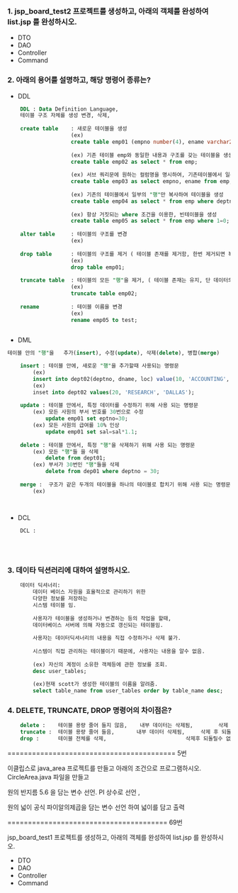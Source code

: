 ### 1. jsp_board_test2 프로젝트를 생성하고, 아래의 객체를 완성하여 list.jsp 를 완성하시오.
- DTO
- DAO
- Controller
- Command

### 2. 아래의 용어를 설명하고, 해당 명령어 종류는?

- DDL
```sql
	DDL : Data Definition Language,	
	테이블 구조 자체를 생성 변경, 삭제,   
	
	create table	: 새로운 테이블을 생성
					(ex)
					create table emp01 (empno number(4), ename varchar2(20), sal number(7,2);
					
					(ex) 기존 테이블 emp와 동일한 내용과 구조를 갖는 테이블을 생성
					create table emp02 as select * from emp;
					
					(ex) 서브 쿼리문에 원하는 컬럼명을 명시하여, 기존테이블에서 일부의 컬럼만 복사하여 테이블을 생성
					create table emp03 as select empno, ename from emp;
					
					(ex) 기존의 테이블에서 일부의 "행"만 복사하여 테이블을 생성
					create table emp04 as select * from emp where deptno=10;
					
					(ex) 항상 거짓되는 where 조건을 이용한, 빈테이블을 생성
					create table emp05 as select * from emp where 1=0;
					
	alter table		: 테이블의 구조를 변경
					(ex)
					
	drop table		: 테이블의 구조를 제거 ( 테이블 존재를 제거함, 한번 제거되면 복구 불가능 )
					(ex)
					drop table emp01;
	
	truncate table	: 테이블의 모든 "행"을 제거, ( 테이블 존재는 유지, 단 데이터의 내용만 제거함 )
					(ex)
					truncate table emp02;
					
	rename 			: 테이블 이름을 변경
					(ex)
					rename emp05 to test;
	
```

- DML 
```sql
테이블 안의 "행"을   추가(insert), 수정(update), 삭제(delete), 병합(merge)

	insert : 테이블 안에, 새로운 "행"을 추가할때 사용되는 명령문
		(ex) 
		insert into dept02(deptno, dname, loc) value(10, 'ACCOUNTING', 'NEW YORK');
		(ex) 
		inset into dept02 values(20, 'RESEARCH', 'DALLAS');
		
	update : 테이블 안에서, 특정 데이터를 수정하기 위해 사용 되는 명령문
		(ex) 모든 사원의 부서 번호를 30번으로 수정
			update emp01 set eptno=30;
		(ex) 모든 사원의 급여를 10% 인상
			update emp01 set sal=sal*1.1;
	
	delete : 테이블 안에서, 특정 "행"을 삭제하기 위해 사용 되는 명령문
		(ex) 모든 "행"들 을 삭제
			delete from dept01;
		(ex) 부서가 30번인 "행"들을 삭제
			delete from dep01 where deptno = 30;
	
	merge :  구조가 같은 두개의 테이블을 하나의 테이블로 합치기 위해 사용 되는 명령문
		(ex)
	
	
```
- DCL
```sql
	DCL : 
	
	
	
```


### 3. 데이타 딕션러리에 대하여 설명하시오.
```sql
	데이터 딕셔너리:
		데이터 베이스 자원을 효율적으로 관리하기 위한
		다양한 정보를 저장하는 
		시스템 테이블 임.
		
		사용자가 테이블을 생성하거나 변경하는 등의 작업을 할때,
		데이터베이스 서버에 의해 자동으로 갱신되는 테이블임.
		
		사용자는 데이터딕셔너리의 내용을 직접 수정하거나 삭제 불가.
		
		시스템이 직접 관리하는 테이블이기 때문에, 사용자는 내용을 알수 없음.
		
		(ex) 자신의 계정이 소유한 객체등에 관한 정보를 조회.
		desc user_tables;
		
		(ex)현재 scott가 생성한 테이블의 이름을 알려줌.
		select table_name from user_tables order by table_name desc;
```


### 4. DELETE, TRUNCATE, DROP 명령어의 차이점은?
```sql
	delete :  	테이블 용량 줄어 들지 않음,	내부 데이터는 삭제됨,		삭제 후 되돌릴수 있음.
	truncate : 	테이블 용량 줄어 들음,		내부 데이터 삭제됨,		삭제 후 되돌릴수 없다.
	drop : 		테이블 전체를 삭제, 						삭제후 되돌릴수 없다.

```



=========================================
5번

이클립스로 java_area 프로젝트를 만들고
아래의 조건으로 프로그램하시오.
CircleArea.java 파일을 만들고

원의 반지름 5.6 을 담는 변수 선언.
PI 상수로 선언 
, 

원의 넓이 공식 파이알의제곱을 담는 변수 선언 하여 
넓이를 담고 출력

=======================================
69번

 jsp_board_test1 프로젝트를 생성하고, 아래의 객체를 완성하여 list.jsp 를 완성하시오.
- DTO
- DAO
- Controller
- Command

